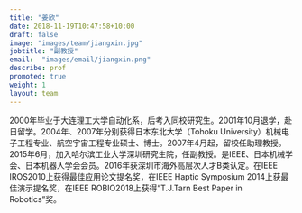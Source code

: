 ```yaml
---
title: "姜欣"
date: 2018-11-19T10:47:58+10:00
draft: false
image: "images/team/jiangxin.jpg"
jobtitle: "副教授"
email:  "images/email/jiangxin.png"
describe: prof
promoted: true
weight: 1
layout: team
---
```



2000年毕业于大连理工大学自动化系，后考入同校研究生。2001年10月退学，赴日留学。2004年、2007年分别获得日本东北大学（Tohoku University）机械电子工程专业、航空宇宙工程专业硕士、博士。2007年4月起，留校任助理教授。2015年6月，加入哈尔滨工业大学深圳研究生院，任副教授。是IEEE、日本机械学会、日本机器人学会会员。2016年获深圳市海外高层次人才B类认定。在IEEE IROS2010上获得最佳应用论文提名奖，在IEEE Haptic Symposium 2014上获最佳演示提名奖，在IEEE ROBIO2018上获得“T.J.Tarn Best Paper in Robotics”奖。
